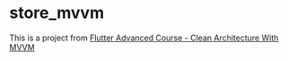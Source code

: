 # store_mvvm

This is a project from [Flutter Advanced Course - Clean Architecture With MVVM](https://www.udemy.com/course/flutter-advanced-course-clean-architecture-with-mvvm)
